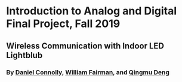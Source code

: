# Introduction to Analog and Digital Final Project, Fall 2019

## Wireless Communication with Indoor LED Lightblub

### By [Daniel Connolly](https://github.com/djconnolly27), [William Fairman](https://github.com/wFairmanOlin), and [Qingmu Deng](https://github.com/QingmuDeng)
